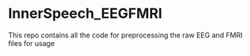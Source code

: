 # InnerSpeech_EEGFMRI
This repo contains all the code for preprocessing the raw EEG and FMRI files for usage
